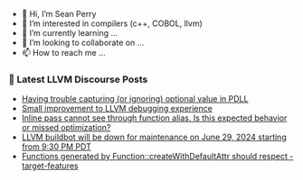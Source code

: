 - 👋 Hi, I’m Sean Perry
- 👀 I’m interested in compilers (c++, COBOL, llvm)
- 🌱 I’m currently learning ...
- 💞️ I’m looking to collaborate on ...
- 📫 How to reach me ...

<!---
s66perry/s66perry is a ✨ special ✨ repository because its `README.md` (this file) appears on your GitHub profile.
You can click the Preview link to take a look at your changes.
--->
### 📕 Latest LLVM Discourse Posts

<!-- DISCOURSE-LLVM:START -->
- [Having trouble capturing &lpar;or ignoring&rpar; optional value in PDLL](https://discourse.llvm.org/t/having-trouble-capturing-or-ignoring-optional-value-in-pdll/79915#post_1)
- [Small improvement to LLVM debugging experience](https://discourse.llvm.org/t/small-improvement-to-llvm-debugging-experience/79914#post_1)
- [Inline pass cannot see through function alias. Is this expected behavior or missed optimization?](https://discourse.llvm.org/t/inline-pass-cannot-see-through-function-alias-is-this-expected-behavior-or-missed-optimization/79913#post_1)
- [LLVM buildbot will be down for maintenance on June 29, 2024 starting from 9:30 PM PDT](https://discourse.llvm.org/t/llvm-buildbot-will-be-down-for-maintenance-on-june-29-2024-starting-from-9-30-pm-pdt/79889#post_3)
- [Functions generated by Function::createWithDefaultAttr should respect -target-features](https://discourse.llvm.org/t/functions-generated-by-function-createwithdefaultattr-should-respect-target-features/79838#post_8)
<!-- DISCOURSE-LLVM:END -->
